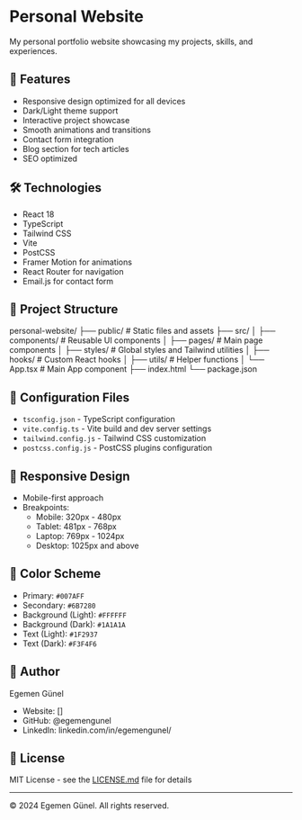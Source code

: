 # Personal Website

My personal portfolio website showcasing my projects, skills, and experiences.

## 🚀 Features

- Responsive design optimized for all devices
- Dark/Light theme support
- Interactive project showcase
- Smooth animations and transitions
- Contact form integration
- Blog section for tech articles
- SEO optimized

## 🛠️ Technologies

- React 18
- TypeScript
- Tailwind CSS
- Vite
- PostCSS
- Framer Motion for animations
- React Router for navigation
- Email.js for contact form

## 📁 Project Structure
personal-website/
├── public/             # Static files and assets
├── src/
│   ├── components/     # Reusable UI components
│   ├── pages/          # Main page components
│   ├── styles/         # Global styles and Tailwind utilities
│   ├── hooks/          # Custom React hooks
│   ├── utils/          # Helper functions
│   └── App.tsx         # Main App component
├── index.html
└── package.json


## 🔧 Configuration Files

- `tsconfig.json` - TypeScript configuration
- `vite.config.ts` - Vite build and dev server settings
- `tailwind.config.js` - Tailwind CSS customization
- `postcss.config.js` - PostCSS plugins configuration

## 📱 Responsive Design

- Mobile-first approach
- Breakpoints:
  - Mobile: 320px - 480px
  - Tablet: 481px - 768px
  - Laptop: 769px - 1024px
  - Desktop: 1025px and above

## 🎨 Color Scheme

- Primary: `#007AFF`
- Secondary: `#6B7280`
- Background (Light): `#FFFFFF`
- Background (Dark): `#1A1A1A`
- Text (Light): `#1F2937`
- Text (Dark): `#F3F4F6`

## 👤 Author

Egemen Günel
- Website: []
- GitHub: @egemengunel
- LinkedIn: linkedin.com/in/egemengunel/

## 📜 License

MIT License - see the [LICENSE.md](LICENSE.md) file for details

---

© 2024 Egemen Günel. All rights reserved.
